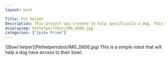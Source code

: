 ```yaml
---
layout: post

Title: Pet helper
Description: This project was created to help specifically a dog. This robot was designed to sense the dog when it is atc10cm away from the sensor. Then the robot was designed to push forward the bowl it had.
displayimg: Pethelperrobot/IMG_0605.jpg
categories: ["Spike Prime"]
---
```




<div class="image_text_overlay" markdown="1">
![Bowl helper](Pethelperrobot/IMG_0606.jpg)
This is a simple robot that will help a dog have access to their bowl.
</div>
